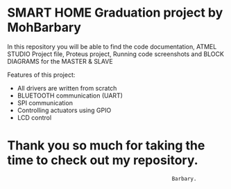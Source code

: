  # SMART HOME Graduation project by MohBarbary

In this repository you will be able to find the code documentation, ATMEL STUDIO Project file, Proteus project, Running code screenshots and BLOCK DIAGRAMS for the MASTER & SLAVE

Features of this project:
- All drivers are written from scratch
- BLUETOOTH communication (UART)
- SPI communication
- Controlling actuators using GPIO
- LCD control

# Thank you so much for taking the time to check out my repository.
                                                         Barbary.
